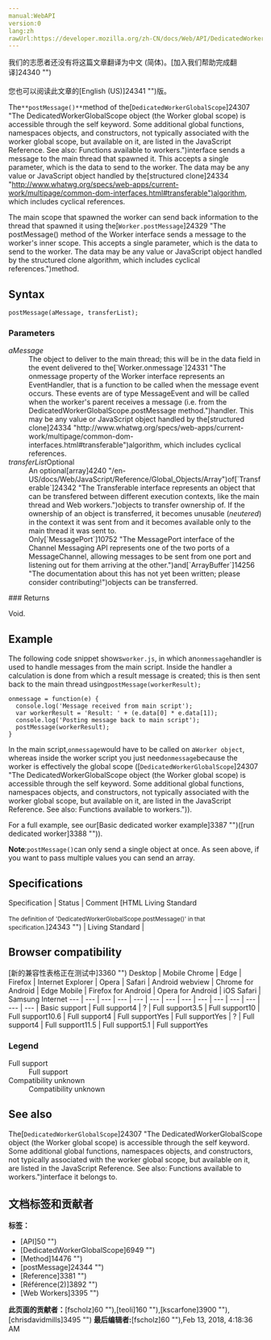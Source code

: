 ```yaml
---
manual:WebAPI
version:0
lang:zh
rawUrl:https://developer.mozilla.org/zh-CN/docs/Web/API/DedicatedWorkerGlobalScope/postMessage
---
```




<bdi>我们的志愿者还没有将这篇文章翻译为<bdi>中文 (简体)</bdi>。[加入我们帮助完成翻译]24340 "")<br></br>您也可以阅读此文章的[English (US)]24341 "")版。</bdi>






The`**postMessage()**`method of the[`DedicatedWorkerGlobalScope`]24307 "The DedicatedWorkerGlobalScope object (the Worker global scope) is accessible through the self keyword. Some additional global functions, namespaces objects, and constructors, not typically associated with the worker global scope, but available on it, are listed in the JavaScript Reference. See also: Functions available to workers.")interface sends a message to the main thread that spawned it. This accepts a single parameter, which is the data to send to the worker. The data may be any value or JavaScript object handled by the[structured clone]24334 "http://www.whatwg.org/specs/web-apps/current-work/multipage/common-dom-interfaces.html#transferable")algorithm, which includes cyclical references.



The main scope that spawned the worker can send back information to the thread that spawned it using the[`Worker.postMessage`]24329 "The postMessage() method of the Worker interface sends a message to the worker's inner scope. This accepts a single parameter, which is the data to send to the worker. The data may be any value or JavaScript object handled by the structured clone algorithm, which includes cyclical references.")method.


## Syntax<a name="Syntax"></a>

```
postMessage(aMessage, transferList);
```

### Parameters<a name="Parameters"></a>
<dl><dt id=''><em>aMessage</em></dt><dd>The object to deliver to the main thread; this will be in the data field in the event delivered to the[`Worker.onmessage`]24331 "The onmessage property of the Worker interface represents an EventHandler, that is a function to be called when the message event occurs. These events are of type MessageEvent and will be called when the worker's parent receives a message (i.e. from the DedicatedWorkerGlobalScope.postMessage method.")handler. This may be any value or JavaScript object handled by the[structured clone]24334 "http://www.whatwg.org/specs/web-apps/current-work/multipage/common-dom-interfaces.html#transferable")algorithm, which includes cyclical references.</dd><dt id=''><em>transferList</em>Optional</dt><dd>An optional[array]4240 "/en-US/docs/Web/JavaScript/Reference/Global_Objects/Array")of[`Transferable`]24342 "The Transferable interface represents an object that can be transfered between different execution contexts, like the main thread and Web workers.")objects to transfer ownership of. If the ownership of an object is transferred, it becomes unusable (<em>neutered</em>) in the context it was sent from and it becomes available only to the main thread it was sent to.</dd><dd>Only[`MessagePort`]10752 "The MessagePort interface of the Channel Messaging API represents one of the two ports of a MessageChannel, allowing messages to be sent from one port and listening out for them arriving at the other.")and[`ArrayBuffer`]14256 "The documentation about this has not yet been written; please consider contributing!")objects can be transferred.</dd></dl>
### Returns<a name="Returns"></a>


Void.


## Example<a name="Example"></a>


The following code snippet shows`worker.js`, in which an`onmessage`handler is used to handle messages from the main script. Inside the handler a calculation is done from which a result message is created; this is then sent back to the main thread using`postMessage(workerResult);`


```
onmessage = function(e) {
  console.log('Message received from main script');
  var workerResult = 'Result: ' + (e.data[0] * e.data[1]);
  console.log('Posting message back to main script');
  postMessage(workerResult);
}
```


In the main script,`onmessage`would have to be called on a`Worker object`, whereas inside the worker script you just need`onmessage`because the worker is effectively the global scope ([`DedicatedWorkerGlobalScope`]24307 "The DedicatedWorkerGlobalScope object (the Worker global scope) is accessible through the self keyword. Some additional global functions, namespaces objects, and constructors, not typically associated with the worker global scope, but available on it, are listed in the JavaScript Reference. See also: Functions available to workers.")).



For a full example, see our[Basic dedicated worker example]3387 "")([run dedicated worker]3388 "")).



**Note**:`postMessage()`can only send a single object at once. As seen above, if you want to pass multiple values you can send an array.



## Specifications<a name="Specifications"></a>
Specification | Status | Comment 
[HTML Living Standard<br></br><small>The definition of &#39;DedicatedWorkerGlobalScope.postMessage()&#39; in that specification.</small>]24343 "") | Living Standard |  


## Browser compatibility<a name="Browser_compatibility"></a>
[新的兼容性表格正在测试中<i></i>]3360 "")
<abbr>Desktop<i></i></abbr> | <abbr>Mobile<i></i></abbr> 
<abbr>Chrome<i></i></abbr> | <abbr>Edge<i></i></abbr> | <abbr>Firefox<i></i></abbr> | <abbr>Internet Explorer<i></i></abbr> | <abbr>Opera<i></i></abbr> | <abbr>Safari<i></i></abbr> | <abbr>Android webview<i></i></abbr> | <abbr>Chrome for Android<i></i></abbr> | <abbr>Edge Mobile<i></i></abbr> | <abbr>Firefox for Android<i></i></abbr> | <abbr>Opera for Android<i></i></abbr> | <abbr>iOS Safari<i></i></abbr> | <abbr>Samsung Internet<i></i></abbr> 
 ---  |  ---  |  ---  |  ---  |  ---  |  ---  |  ---  |  ---  |  ---  |  ---  |  ---  |  ---  |  ---  |  ---  | 
Basic support | <abbr>Full support</abbr>4 | <abbr>?</abbr> | <abbr>Full support</abbr>3.5 | <abbr>Full support</abbr>10 | <abbr>Full support</abbr>10.6 | <abbr>Full support</abbr>4 | <abbr>Full support</abbr>Yes | <abbr>Full support</abbr>Yes | <abbr>?</abbr> | <abbr>Full support</abbr>4 | <abbr>Full support</abbr>11.5 | <abbr>Full support</abbr>5.1 | <abbr>Full support</abbr>Yes 


### Legend<a name="Legend"></a>
<dl><dt id=''><abbr>Full support</abbr></dt><dd>Full support</dd><dt id=''><abbr>Compatibility unknown</abbr></dt><dd>Compatibility unknown</dd></dl>

## See also<a name="See_also"></a>


The[`DedicatedWorkerGlobalScope`]24307 "The DedicatedWorkerGlobalScope object (the Worker global scope) is accessible through the self keyword. Some additional global functions, namespaces objects, and constructors, not typically associated with the worker global scope, but available on it, are listed in the JavaScript Reference. See also: Functions available to workers.")interface it belongs to.




## 文档标签和贡献者
**标签：**
* [API]50 "")
* [DedicatedWorkerGlobalScope]6949 "")
* [Method]14476 "")
* [postMessage]24344 "")
* [Reference]3381 "")
* [Référence(2)]3892 "")
* [Web Workers]3395 "")

**此页面的贡献者：**[fscholz]60 ""),[teoli]160 ""),[kscarfone]3900 ""),[chrisdavidmills]3495 "")
**最后编辑者:**[fscholz]60 ""),<time>Feb 13, 2018, 4:18:36 AM</time>


